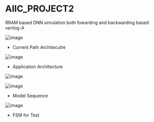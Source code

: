# AIIC_PROJECT2
RRAM based DNN simulation both fowarding and backwarding based verilog-A

![image](https://user-images.githubusercontent.com/109369687/204360414-39a79b8f-842f-4891-a162-0ff270cb142d.png)

- Current Path Architecutre

![image](https://user-images.githubusercontent.com/109369687/204360681-de30c5bc-4ecd-4a9f-9f31-124859808208.png)

- Application Architecture

![image](https://user-images.githubusercontent.com/109369687/204360818-f0357d3c-84eb-4749-b586-2755a47b08b4.png)

![image](https://user-images.githubusercontent.com/109369687/204360913-465b83cb-d232-4462-ad06-94c84df69a76.png)

- Model Sequence

![image](https://user-images.githubusercontent.com/109369687/204361054-f372e1b7-21ca-4807-9a80-320caa900daa.png)

- FSM for Test
